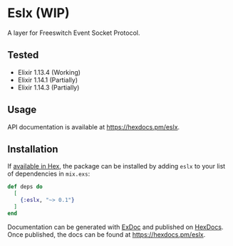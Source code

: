 # Eslx (WIP)

A layer for Freeswitch Event Socket Protocol.

## Tested

* Elixir 1.13.4 (Working)
* Elixir 1.14.1 (Partially)
* Elixir 1.14.3 (Partially)

## Usage

API documentation is available at <https://hexdocs.pm/eslx>.

## Installation

If [available in Hex](https://hex.pm/docs/publish), the package can be installed
by adding `eslx` to your list of dependencies in `mix.exs`:

```elixir
def deps do
  [
    {:eslx, "~> 0.1"}
  ]
end
```

Documentation can be generated with [ExDoc](https://github.com/elixir-lang/ex_doc)
and published on [HexDocs](https://hexdocs.pm). Once published, the docs can
be found at <https://hexdocs.pm/eslx>.

